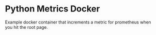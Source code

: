 # Python Metrics Docker

Example docker container that increments a metric for prometheus when you hit the root page.